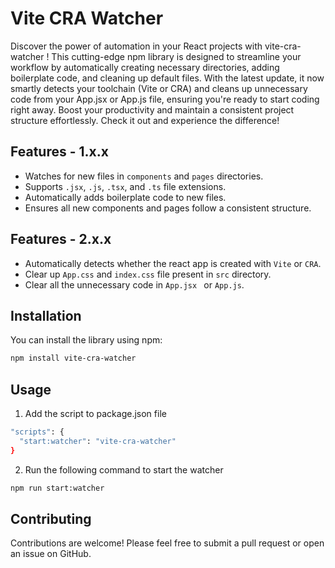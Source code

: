 # Vite CRA Watcher

Discover the power of automation in your React projects with vite-cra-watcher ! This cutting-edge npm library is designed to streamline your workflow by automatically creating necessary directories, adding boilerplate code, and cleaning up default files. With the latest update, it now smartly detects your toolchain (Vite or CRA) and cleans up unnecessary code from your App.jsx or App.js file, ensuring you're ready to start coding right away. Boost your productivity and maintain a consistent project structure effortlessly. Check it out and experience the difference!

## Features - 1.x.x

- Watches for new files in `components` and `pages` directories.
- Supports `.jsx`, `.js`, `.tsx`, and `.ts` file extensions.
- Automatically adds boilerplate code to new files.
- Ensures all new components and pages follow a consistent structure.

## Features - 2.x.x
- Automatically detects whether the react app is created with `Vite` or `CRA`.
- Clear up `App.css` and `index.css` file present in `src` directory.
- Clear all the unnecessary code in `App.jsx ` or `App.js`.

## Installation

You can install the library using npm:

```bash
npm install vite-cra-watcher
```

## Usage

1. Add the script to package.json file

```bash
"scripts": {
  "start:watcher": "vite-cra-watcher"
}
```

2. Run the following command to start the watcher

```bash
npm run start:watcher
```

## Contributing

Contributions are welcome! Please feel free to submit a pull request or open an issue on GitHub.
